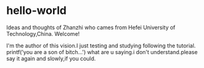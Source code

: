 # hello-world
Ideas and thoughts of Zhanzhi who cames from Hefei University of Technology,China. Welcome!

I'm the author of this vision.I just testing and studying following the tutorial.
printf('you are a son of bitch...')
what are u saying.i don't understand.please say it again and slowly,if you could.
